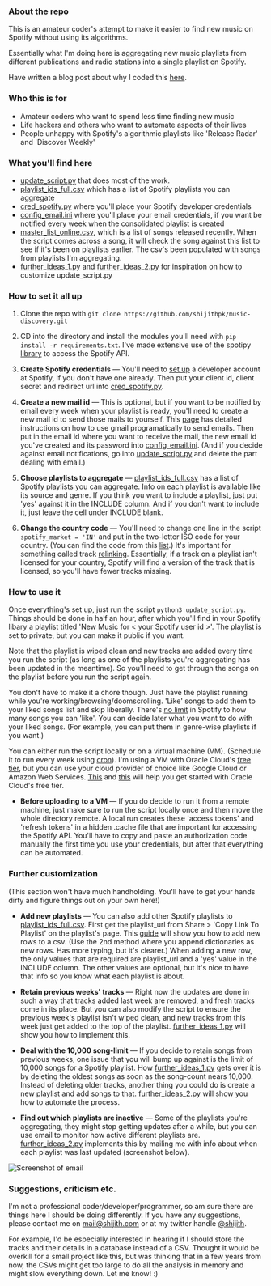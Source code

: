 ### About the repo

This is an amateur coder's attempt to make it easier to find new music on Spotify without using its algorithms. 

Essentially what I'm doing here is aggregating new music playlists from different publications and radio stations into a single playlist on Spotify.

Have written a blog post about why I coded this [here](http://shijith.com/blog/automating-music-discovery/).

### Who this is for

* Amateur coders who want to spend less time  finding new music
* Life hackers and others who want to automate aspects of their lives
* People unhappy with Spotify's algorithmic playlists like 'Release Radar' and 'Discover Weekly'

### What you'll find here

* [update_script.py](update_script.py) that does most of the work. 
* [playlist_ids_full.csv](playlist_ids_full.csv) which has a list of Spotify playlists you can aggregate 
* [cred_spotify.py](cred_spotify.py) where you'll place your Spotify developer credentials 
* [config_email.ini](config_email.ini) where you'll place your email credentials, if you want be notified every week when the consolidated playlist is created
* [master_list_online.csv](master_list_online.csv), which is a list of songs released recently. When the script comes across a song, it will check the song against this list to see if it's been on playlists earlier. The csv's been populated with songs from playlists I'm aggregating.
* [further_ideas_1.py](further_ideas_1.py) and [further_ideas_2.py](further_ideas_2.py) for inspiration on how to customize update_script.py  

### How to set it all up

1. Clone the repo with `git clone https://github.com/shijithpk/music-discovery.git`

2. CD into the directory and install the modules you'll need with `pip install -r requirements.txt`. I've made extensive use of the spotipy [library](https://spotipy.readthedocs.io) to access the Spotify API.

3. **Create Spotify credentials** — You'll need to [set up](https://www.section.io/engineering-education/spotify-python-part-1/) a developer account at Spotify, if you don't have one already. Then put your client id, client secret and redirect url into [cred_spotify.py](cred_spotify.py).

4. **Create a new mail id** — This is optional, but if you want to be notified by email every week when your playlist is ready, you'll need to create a new mail id to send those mails to yourself. This [page](https://realpython.com/python-send-email/) has detailed instructions on how to use gmail programatically to send emails. Then put in the email id where you want to receive the mail, the new email id you've created and its password into [config_email.ini](config_email.ini). (And if you decide against email notifications, go into [update_script.py](update_script.py) and delete the part dealing with email.)

5. **Choose playlists to aggregate** — [playlist_ids_full.csv](playlist_ids_full.csv) has a list of Spotify playlists you can aggregate. Info on each playlist is available like its source and genre. If you think you want to include a playlist, just put 'yes' against it in the INCLUDE column. And if you don't want to include it, just leave the cell under INCLUDE blank.

6. **Change the country code** — You'll need to change one line in the script `spotify_market = 'IN'` and put in the two-letter ISO code for your country. (You can find the code from this [list](https://gist.github.com/frankkienl/a594807bf0dcd23fdb1b).) It's important for something called track [relinking](https://developer.spotify.com/documentation/general/guides/track-relinking-guide/). Essentially, if a track on a playlist isn't licensed for your country, Spotify will find a version of the track that is licensed, so you'll have fewer tracks missing.  

### How to use it
Once everything's set up, just run the script `python3 update_script.py`. Things should be done in half an hour, after which you'll find in your Spotify libary a playlist titled 'New Music for \< your Spotify user id \>'. The playlist is set to private, but you can make it public if you want.

Note that the playlist is wiped clean and new tracks are added every time you run the script (as long as one of the playlists you're aggregating has been updated in the meantime). So you'll need to get through the songs on the playlist before you run the script again. 

You don't have to make it a chore though. Just have the playlist running while you're working/browsing/doomscrolling. 'Like' songs to add them to your liked songs list and skip liberally. There's [no limit](https://www.theverge.com/2020/5/26/21270409/spotify-song-library-limit-removed-music-downloads-playlists-feature) in Spotify to how many songs you can 'like'. You can decide later what you want to do with your liked songs. (For example, you can put them in genre-wise playlists if you want.)

You can either run the script locally or on a virtual machine (VM). (Schedule it to run every week using [cron](https://help.ubuntu.com/community/CronHowto)). I'm using a VM with Oracle Cloud's [free tier](https://www.oracle.com/in/cloud/free/), but you can use your cloud provider of choice like Google Cloud or Amazon Web Services. [This](https://docs.oracle.com/en/learn/cloud_free_tier/index.html#introduction) and [this](https://docs.oracle.com/en-us/iaas/developer-tutorials/tutorials/flask-on-ubuntu/01oci-ubuntu-flask-summary.htm) will help you get started with Oracle Cloud's free tier.

+ **Before uploading to a VM** — If you do decide to run it from a remote machine, just make sure to run the script locally once and then move the whole directory remote. A local run creates these 'access tokens' and 'refresh tokens' in a hidden .cache file that are important for accessing the Spotify API. You'll have to copy and paste an authorization code manually the first time you use your credentials, but after that everything can be automated.

### Further customization

(This section won't have much handholding. You'll have to get your hands dirty and figure things out on your own here!)

* **Add new playlists** — You can also add other Spotify playlists to [playlist_ids_full.csv](playlist_ids_full.csv). First get the playlist_url from Share > 'Copy Link To Playlist' on the playlist's page. This [guide](https://www.geeksforgeeks.org/how-to-append-a-new-row-to-an-existing-csv-file/) will show you how to add new rows to a csv. (Use the 2nd method where you append dictionaries as new rows. Has more typing, but it's clearer.) When adding a new row, the only values that are required are playlist_url and a 'yes' value in the INCLUDE column. The other values are optional, but it's nice to have that info so you know what each playlist is about.

* **Retain previous weeks' tracks** — Right now the updates are done in such a way that tracks added last week are removed, and fresh tracks come in its place. But you can also modify the script to ensure the previous week's playlist isn't wiped clean, and new tracks from this week just get added to the top of the playlist. [further_ideas_1.py](further_ideas_1.py) will show you how to implement this.  

* **Deal with the 10,000 song-limit** — If you decide to retain songs from previous weeks, one issue that you will bump up against is the limit of 10,000 songs for a Spotify playlist. How [further_ideas_1.py](further_ideas_1.py) gets over it is by deleting the oldest songs as soon as the song-count nears 10,000. Instead of deleting older tracks, another thing you could do is create a new playlist and add songs to that. [further_ideas_2.py](further_ideas_2.py) will show you how to automate the process. 

* **Find out which playlists are inactive** — Some of the playlists you're aggregating, they might stop getting updates after a while, but you can use email to monitor how active different playlists are. [further_ideas_2.py](further_ideas_2.py) implements this by mailing me with info about when each playlist was last updated (screenshot below).

![Screenshot of email](https://i.imgur.com/ttPLsUP.png)

### Suggestions, criticism etc.
I'm not a professional coder/developer/programmer, so am sure there are things here I should be doing differently. If you have any suggestions, please contact me on mail@shijith.com or at my twitter handle [@shijith](https://twitter.com/shijith).  

For example, I'd be especially interested in hearing if I should store the tracks and their details in a database instead of a CSV. Thought it would be overkill for a small project like this, but was thinking that in a few years from now, the CSVs might get too large to do all the analysis in memory and might slow everything down. Let me know! :)